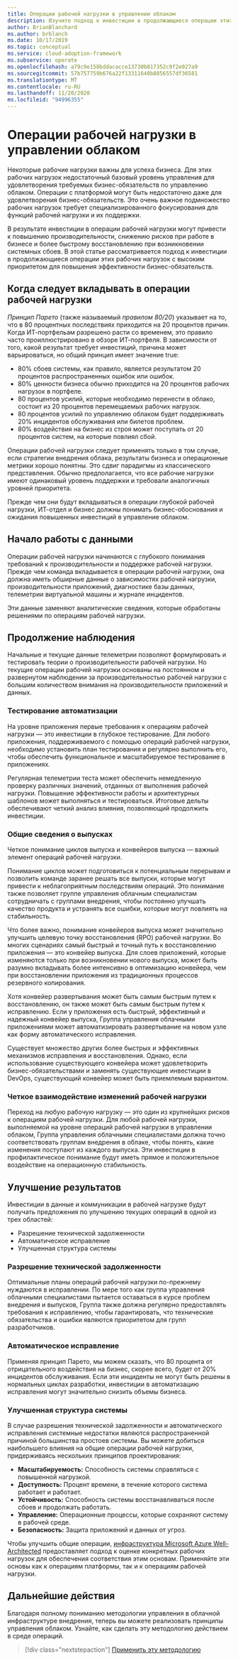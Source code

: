 ```yaml
---
title: Операции рабочей нагрузки в управлении облаком
description: Изучите подход к инвестиции в продолжающиеся операции этих рабочих нагрузок с высоким приоритетом, чтобы улучшить бизнес-обязательства.
author: BrianBlanchard
ms.author: brblanch
ms.date: 10/17/2019
ms.topic: conceptual
ms.service: cloud-adoption-framework
ms.subservice: operate
ms.openlocfilehash: a79c9e158bddacacce13730b017352c9f2e027a9
ms.sourcegitcommit: 57b757759b676a22f13311640b8856557df36581
ms.translationtype: MT
ms.contentlocale: ru-RU
ms.lasthandoff: 11/20/2020
ms.locfileid: "94996355"
---
```

# <a name="workload-operations-in-cloud-management"></a>Операции рабочей нагрузки в управлении облаком

Некоторые рабочие нагрузки важны для успеха бизнеса. Для этих рабочих нагрузок недостаточный базовый уровень управления для удовлетворения требуемых бизнес-обязательств по управлению облаком. Операции с платформой могут быть недостаточно даже для удовлетворения бизнес-обязательств. Это очень важное подмножество рабочих нагрузок требует специализированного фокусирования для функций рабочей нагрузки и их поддержки.

В результате инвестиции в операции рабочей нагрузки могут привести к повышению производительности, снижению рисков при работе в бизнесе и более быстрому восстановлению при возникновении системных сбоев. В этой статье рассматривается подход к инвестиции в продолжающиеся операции этих рабочих нагрузок с высоким приоритетом для повышения эффективности бизнес-обязательств.

## <a name="when-to-invest-in-workload-operations"></a>Когда следует вкладывать в операции рабочей нагрузки

_Принцип Парето_ (также называемый _правилом 80/20_) указывает на то, что в 80 процентных последствиях приходится на 20 процентов причин. Когда ИТ-портфельам разрешено расти со временем, это правило часто проиллюстрировано в обзоре ИТ-портфеля. В зависимости от того, какой результат требует инвестиций, причина может варьироваться, но общий принцип имеет значение true:

- 80% сбоев системы, как правило, является результатом 20 процентов распространенных ошибок или ошибок.
- 80% ценности бизнеса обычно приходится на 20 процентов рабочих нагрузок в портфеле.
- 80 процентов усилий, которые необходимо перенести в облако, состоит из 20 процентов перемещаемых рабочих нагрузок.
- 80 процентов усилий по управлению облаком будет поддерживать 20% инцидентов обслуживания или билетов проблем.
- 80% воздействия на бизнес из строя может поступать от 20 процентов систем, на которые повлиял сбой.

Операции рабочей нагрузки следует применять только в том случае, если стратегии внедрения облака, результаты бизнеса и операционные метрики хорошо понятны. Это сдвиг парадигмы из классического представления. Обычно предполагается, что все рабочие нагрузки имеют одинаковый уровень поддержки и требовали аналогичных уровней приоритета.

Прежде чем они будут вкладываться в операции глубокой рабочей нагрузки, ИТ-отдел и бизнес должны понимать бизнес-обоснования и ожидания повышенных инвестиций в управление облаком.

## <a name="start-with-the-data"></a>Начало работы с данными

Операции рабочей нагрузки начинаются с глубокого понимания требований к производительности и поддержке рабочей нагрузки. Прежде чем команда вкладывается в операции рабочей нагрузки, она должна иметь обширные данные о зависимостях рабочей нагрузки, производительности приложений, диагностике базы данных, телеметрии виртуальной машины и журнале инцидентов.

Эти данные заменяют аналитические сведения, которые обработаны решениями по операциям рабочей нагрузки.

## <a name="continued-observation"></a>Продолжение наблюдения

Начальные и текущие данные телеметрии позволяют формулировать и тестировать теории о производительности рабочей нагрузки. Но текущие операции рабочей нагрузки основаны на постоянном и развернутом наблюдении за производительностью рабочей нагрузки с большим количеством внимания на производительности приложений и данных.

### <a name="test-the-automation"></a>Тестирование автоматизации

На уровне приложения первые требования к операциям рабочей нагрузки — это инвестиции в глубокое тестирование. Для любого приложения, поддерживаемого с помощью операций рабочей нагрузки, необходимо установить план тестирования и регулярно выполнить его, чтобы обеспечить функциональное и масштабируемое тестирование в приложениях.

Регулярная телеметрии теста может обеспечить немедленную проверку различных значений, отданных от выполнения рабочей нагрузки. Повышение эффективности работы и архитектурных шаблонов может выполняться и тестироваться. Итоговые дельты обеспечивают четкий анализ влияния, позволяющий продолжить инвестиции.

### <a name="understand-releases"></a>Общие сведения о выпусках

Четкое понимание циклов выпуска и конвейеров выпуска — важный элемент операций рабочей нагрузки.

Понимание циклов может подготовиться к потенциальным перерывам и позволить команде заранее решать все выпуски, которые могут привести к неблагоприятным последствиям операций. Это понимание также позволяет группе управления облачным специалистам сотрудничать с группами внедрения, чтобы постоянно улучшать качество продукта и устранять все ошибки, которые могут повлиять на стабильность.

Что более важно, понимание конвейеров выпуска может значительно улучшить целевую точку восстановления (RPO) рабочей нагрузки. Во многих сценариях самый быстрый и точный путь к восстановлению приложения — это конвейер выпуска. Для слоев приложений, которые изменяются только при возникновении нового выпуска, может быть разумно вкладывать более интенсивно в оптимизацию конвейера, чем при восстановлении приложения из традиционных процессов резервного копирования.

Хотя конвейер развертывания может быть самым быстрым путем к восстановлению, он также может быть самым быстрым путем к исправлению. Если у приложения есть быстрый, эффективный и надежный конвейер выпуска, Группа управления облачными приложениями может автоматизировать развертывание на новом узле как форму автоматического исправления.

Существует множество других более быстрых и эффективных механизмов исправления и восстановления. Однако, если использование существующего конвейера может удовлетворить бизнес-обязательствами и заменять существующие инвестиции в DevOps, существующий конвейер может быть приемлемым вариантом.

### <a name="clearly-communicate-changes-to-the-workload"></a>Четкое взаимодействие изменений рабочей нагрузки

Переход на любую рабочую нагрузку — это один из крупнейших рисков к операциям рабочей нагрузки. Для любой рабочей нагрузки, выполняемой на уровне операций рабочей нагрузки в управлении облаком, Группа управления облачными специалистами должна точно соответствовать группам внедрения в облаке, чтобы понять, какие изменения поступают из каждого выпуска. Эти инвестиции в профилактическое понимание будут иметь прямое и положительное воздействие на операционную стабильность.

## <a name="improve-outcomes"></a>Улучшение результатов

Инвестиции в данные и коммуникации в рабочей нагрузке будут получать предложения по улучшению текущих операций в одной из трех областей:

- Разрешение технической задолженности
- Автоматическое исправление
- Улучшенная структура системы

### <a name="technical-debt-resolution"></a>Разрешение технической задолженности

Оптимальные планы операций рабочей нагрузки по-прежнему нуждаются в исправлении. По мере того как группа управления облачными специалистами пытается оставаться в курсе проблем внедрения и выпусков, Группа также должна регулярно предоставлять требования к исправлению, чтобы гарантировать, что технические обязательства и ошибки являются приоритетом для групп разработчиков.

### <a name="automated-remediation"></a>Автоматическое исправление

Применяя принцип Парето, мы можем сказать, что 80 процента от отрицательного воздействия на бизнес, скорее всего, будет от 20% инцидентов обслуживания. Если эти инциденты не могут быть решены в нормальных циклах разработки, инвестиции в автоматизацию исправления могут значительно снизить объемы бизнеса.

### <a name="improved-system-design"></a>Улучшенная структура системы

В случае разрешения технической задолженности и автоматического исправления системные недостатки являются распространенной причиной большинства простоев системы. Вы можете добиться наибольшего влияния на общие операции рабочей нагрузки, придерживаясь нескольких принципов проектирования:

- **Масштабируемость:** Способность системы справляться с повышенной нагрузкой.
- **Доступность:** Процент времени, в течение которого система работает и работает.
- **Устойчивость:** Способность системы восстанавливаться после сбоев и продолжать работать.
- **Управление:** Операционные процессы, которые сохраняют систему в рабочей среде.
- **Безопасность:** Защита приложений и данных от угроз.

Чтобы улучшить общие операции, [инфраструктура Microsoft Azure Well-Architected](/azure/architecture/framework) предоставляет подход к оценке конкретных рабочих нагрузок для обеспечения соответствия этим основам. Применяйте эти основы как к операциям платформы, так и к операциям рабочей нагрузки.

## <a name="next-steps"></a>Дальнейшие действия

Благодаря полному пониманию методологии управления в облачной инфраструктуре внедрения, теперь вы можете реализовать принципы управления облаком. Узнайте, как сделать эту методологию действием в среде операций.

> [!div class="nextstepaction"]
> [Применить эту методологию](../index.md)
